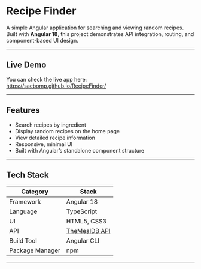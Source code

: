 # Recipe Finder

A simple Angular application for searching and viewing random recipes.  
Built with **Angular 18**, this project demonstrates API integration, routing, and component-based UI design.

---

## Live Demo

You can check the live app here:  
https://saebomp.github.io/RecipeFinder/

---

## Features

- Search recipes by ingredient
- Display random recipes on the home page
- View detailed recipe information
- Responsive, minimal UI
- Built with Angular’s standalone component structure

---

## Tech Stack

| Category        | Stack                                              |
| --------------- | -------------------------------------------------- |
| Framework       | Angular 18                                         |
| Language        | TypeScript                                         |
| UI              | HTML5, CSS3                                        |
| API             | [TheMealDB API](https://www.themealdb.com/api.php) |
| Build Tool      | Angular CLI                                        |
| Package Manager | npm                                                |

---
